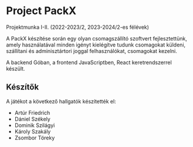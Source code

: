 # Project PackX

Projektmunka I-II. (2022-2023/2, 2023-2024/2-es félévek)

A PackX készítése során egy olyan csomagszállító szoftvert fejlesztettünk, 
amely használatával minden igényt kielégítve tudunk csomagokat küldeni, szállítani és adminisztártori joggal felhasználókat, csomagokat kezelni.

A backend Góban, a frontend JavaScriptben, React keretrendszerrel készült.

## Készítők

A játékot a következő hallgatók készítették el:
- Artúr Friedrich
- Dániel Székely
- Dominik Szilágyi
- Károly Szakály
- Zsombor Töreky
